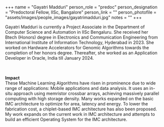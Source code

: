 +++
name = "Gayatri Madduri"
person_role = "predoc"
person_designation = "Predoctoral Fellow, IISc, Bangalore"
person_link = ""
person_photofile = "assets/images/people_images/gayatrimadduri.jpg"
notes = ""
+++



Gayatri Madduri is currently a Project Associate in the Department of Computer Science and Automation in IISc Bengaluru. She received her Btech (Honors) degree in Electronics and Communication Engineering from International Institute of Information Technology, Hyderabad in 2023. She worked on Hardware Accelerators for Genomic Algorithms towards the completion of her honors degree. Thereafter, she worked as an Application Developer in Oracle, India till January 2024. 

 
<br><br><b>Impact</b><br> These Machine Learning Algorithms have risen in prominence due to wide range of applications: Mobile applications and data analysis. It uses an in-situ approach using memristor crossbar arrays, achieving massively parallel computing with high storage density. Many works expanded on the basic IMC architecture to optimize for area, latency and energy. To lower the fabrication cost, a chiplet-based IMC architecture has also been proposed. My work expands on the current work in IMC architecture and attempts to build an efficient Operating System for the IMC architecture.

